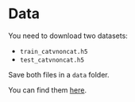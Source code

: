 # Data

You need to download two datasets:

- `train_catvnoncat.h5`
- `test_catvnoncat.h5`

Save both files in a `data` folder.

You can find them [here](https://github.com/JudasDie/deeplearning.ai/tree/8c484dd9deb9aa3d858bbd7405b42eef460cdf56/Improving%20Deep%20Neural%20Networks/Week1/Regularization/datasets). 
